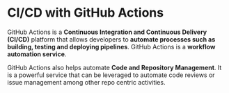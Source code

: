 # CI/CD with GitHub Actions

GitHub Actions is a **Continuous Integration and Continuous Delivery (CI/CD)** platform that allows developers to **automate processes such as building, testing and deploying pipelines**. GitHub Actions is a **workflow automation service**.

GitHub Actions also helps automate **Code and Repository Management**. It is a powerful service that can be leveraged to automate code reviews or issue management among other repo centric activities.